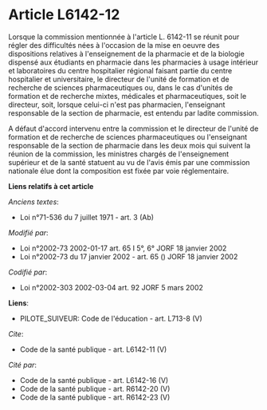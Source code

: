 # Article L6142-12

Lorsque la commission mentionnée à l'article L. 6142-11 se réunit pour régler des difficultés nées à l'occasion de la mise en
oeuvre des dispositions relatives à l'enseignement de la pharmacie et de la biologie dispensé aux étudiants en pharmacie dans
les pharmacies à usage intérieur et laboratoires du centre hospitalier régional faisant partie du centre hospitalier et
universitaire, le directeur de l'unité de formation et de recherche de sciences pharmaceutiques ou, dans le cas d'unités de
formation et de recherche mixtes, médicales et pharmaceutiques, soit le directeur, soit, lorsque celui-ci n'est pas
pharmacien, l'enseignant responsable de la section de pharmacie, est entendu par ladite commission. 

A défaut d'accord intervenu entre la commission et le directeur de l'unité de formation et de recherche de sciences
pharmaceutiques ou l'enseignant responsable de la section de pharmacie dans les deux mois qui suivent la réunion de la
commission, les ministres chargés de l'enseignement supérieur et de la santé statuent au vu de l'avis émis par une commission
nationale élue dont la composition est fixée par voie réglementaire.

**Liens relatifs à cet article**

_Anciens textes_:

  - Loi n°71-536 du 7 juillet 1971 - art. 3 (Ab)

_Modifié par_:

  - Loi n°2002-73 2002-01-17 art. 65 I 5°, 6° JORF 18 janvier 2002
  - Loi n°2002-73 du 17 janvier 2002 - art. 65 () JORF 18 janvier 2002

_Codifié par_:

  - Loi n°2002-303 2002-03-04 art. 92 JORF 5 mars 2002

**Liens**:

  - PILOTE_SUIVEUR: Code de l'éducation - art. L713-8 (V)

_Cite_:

  - Code de la santé publique - art. L6142-11 (V)

_Cité par_:

  - Code de la santé publique - art. L6142-16 (V)
  - Code de la santé publique - art. R6142-20 (V)
  - Code de la santé publique - art. R6142-23 (V)
